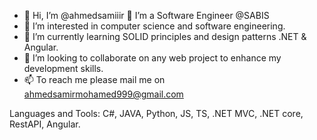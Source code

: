 - 👋 Hi, I’m @ahmedsamiiir
💼   I’m a Software Engineer @SABIS
- 👀 I’m interested in computer science and software engineering.
- 🌱 I’m currently learning SOLID principles and design patterns .NET & Angular.
- 💞️ I’m looking to collaborate on any web project to enhance my development skills.
- 📫 To reach me please mail me on ahmedsamirmohamed999@gmail.com

Languages and Tools:
C#, JAVA, Python, JS, TS, .NET MVC, .NET core, RestAPI, Angular.
